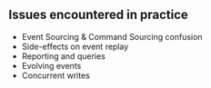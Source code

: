 ## Issues encountered in practice

* Event Sourcing & Command Sourcing confusion
* Side-effects on event replay
* Reporting and queries
* Evolving events
* Concurrent writes